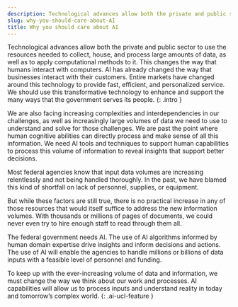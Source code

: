 ```yaml
---
description: Technological advances allow both the private and public sector to use the resources needed to collect, house, and process large amounts of data, as well as to apply computational methods to it, changing the way humans interact with computers. 
slug: why-you-should-care-about-AI
title: Why you should care about AI
---
```

Technological advances allow both the private and public sector to use the resources needed to collect, house, and process large amounts of data, as well as to apply computational methods to it. This changes the way that humans interact with computers. AI has already changed the way that businesses interact with their customers. Entire markets have changed around this technology to provide fast, efficient, and personalized service. We should use this transformative technology to enhance and support the many ways that the government serves its people.
{: .intro }

We are also facing increasing complexities and interdependencies in our challenges, as well as increasingly large volumes of data we need to use to understand and solve for those challenges. We are past the point where human cognitive abilities can directly process and make sense of all this information. We need AI tools and techniques to support human capabilities to process this volume of information to reveal insights that support better decisions.

Most federal agencies know that input data volumes are increasing relentlessly and not being handled thoroughly. In the past, we have blamed this kind of shortfall on lack of personnel, supplies, or equipment.

But while these factors are still true, there is no practical increase in any of those resources that would itself suffice to address the new information volumes. With thousands or millions of pages of documents, we could never even try to hire enough staff to read through them all. 

The federal government needs AI. The use of AI algorithms informed by human domain expertise drive insights and inform decisions and actions. The use of AI will enable the agencies to handle millions or billions of data inputs with a feasible level of personnel and funding.

To keep up with the ever-increasing volume of data and information, we must change the way we think about our work and processes. AI capabilities will allow us to process inputs and understand reality in today and tomorrow’s complex world.
{: .ai-ucl-feature }







